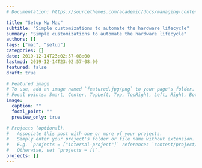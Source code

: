 ```yaml
---
# Documentation: https://sourcethemes.com/academic/docs/managing-content/

title: "Setup My Mac"
subtitle: "Simple customizations to automate the hardware lifecycle"
summary: "Simple customizations to automate the hardware lifecycle"
authors: []
tags: ["mac", "setup"]
categories: []
date: 2019-12-14T23:02:57-08:00
lastmod: 2019-12-14T23:02:57-08:00
featured: false
draft: true

# Featured image
# To use, add an image named `featured.jpg/png` to your page's folder.
# Focal points: Smart, Center, TopLeft, Top, TopRight, Left, Right, BottomLeft, Bottom, BottomRight.
image:
  caption: ""
  focal_point: ""
  preview_only: true

# Projects (optional).
#   Associate this post with one or more of your projects.
#   Simply enter your project's folder or file name without extension.
#   E.g. `projects = ["internal-project"]` references `content/project/deep-learning/index.md`.
#   Otherwise, set `projects = []`.
projects: []
---
```

